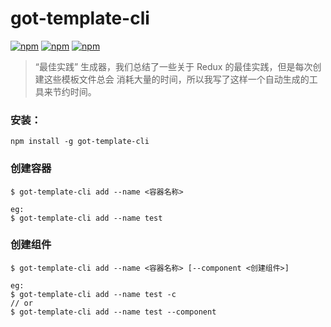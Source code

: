 # got-template-cli
[![npm](https://img.shields.io/npm/v/got-template-cli.svg?style=flat-square)](https://www.npmjs.com/package/got-template-cli)
[![npm](https://img.shields.io/npm/l/got-template-cli.svg?style=flat-square)](https://www.npmjs.com/package/got-template-cli)
[![npm](https://img.shields.io/npm/dt/got-template-cli.svg?style=flat-square)](https://www.npmjs.com/package/got-template-cli)

> “最佳实践” 生成器，我们总结了一些关于 Redux 的最佳实践，但是每次创建这些模板文件总会
消耗大量的时间，所以我写了这样一个自动生成的工具来节约时间。

### 安装：
```
npm install -g got-template-cli
```

### 创建容器
```
$ got-template-cli add --name <容器名称>

eg:
$ got-template-cli add --name test
```

### 创建组件
```
$ got-template-cli add --name <容器名称> [--component <创建组件>]

eg:
$ got-template-cli add --name test -c
// or
$ got-template-cli add --name test --component
```
